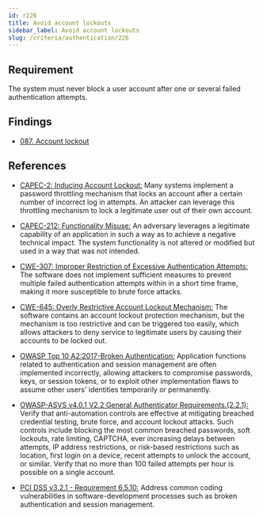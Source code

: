 ```yaml
---
id: r226
title: Avoid account lockouts
sidebar_label: Avoid account lockouts
slug: /criteria/authentication/226
---
```


## Requirement

The system must never block a user account
after one or several failed authentication attempts.

## Findings

- [087. Account lockout](https://fluidattacks.com/products/rules/findings/087/)

## References

- [CAPEC-2: Inducing Account Lockout:](http://capec.mitre.org/data/definitions/2.html)
Many systems implement a password throttling mechanism that locks an account
after a certain number of incorrect log in attempts.
An attacker can leverage this throttling mechanism to lock a legitimate user
out of their own account.

- [CAPEC-212: Functionality Misuse:](http://capec.mitre.org/data/definitions/212.html)
An adversary leverages a legitimate capability of an application in such a way
as to achieve a negative technical impact.
The system functionality is not altered or modified but used in a way that was
not intended.

- [CWE-307: Improper Restriction of Excessive Authentication Attempts:](https://cwe.mitre.org/data/definitions/307.html)
The software does not implement sufficient measures to prevent multiple failed
authentication attempts within in a short time frame,
making it more susceptible to brute force attacks.

- [CWE-645: Overly Restrictive Account Lockout Mechanism:](https://cwe.mitre.org/data/definitions/645.html)
The software contains an account lockout protection mechanism,
but the mechanism is too restrictive and can be triggered too easily,
which allows attackers to deny service to legitimate users by causing their
accounts to be locked out.

- [OWASP Top 10 A2:2017-Broken Authentication:](https://owasp.org/www-project-top-ten/OWASP_Top_Ten_2017/Top_10-2017_A2-Broken_Authentication)
Application functions related to authentication and session management are
often implemented incorrectly,
allowing attackers to compromise passwords, keys, or session tokens,
or to exploit other implementation flaws to assume other users' identities
temporarily or permanently.

- [OWASP-ASVS v4.0.1 V2.2 General Authenticator Requirements.(2.2.1):](https://owasp.org/www-project-application-security-verification-standard/)
Verify that anti-automation controls are effective at mitigating breached
credential testing, brute force, and account lockout attacks.
Such controls include blocking the most common breached passwords,
soft lockouts, rate limiting, CAPTCHA, ever increasing delays between attempts,
IP address restrictions,
or risk-based restrictions such as location, first login on a device,
recent attempts to unlock the account, or similar.
Verify that no more than 100 failed attempts per hour is possible on a single
account.

- [PCI DSS v3.2.1 - Requirement 6.5.10:](https://www.pcisecuritystandards.org/documents/PCI_DSS_v3-2-1.pdf)
Address common coding vulnerabilities in software-development processes such as
broken authentication and session management.
